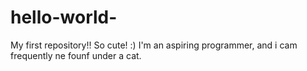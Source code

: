 # hello-world-
My first repository!!  So cute!  :)
I'm an aspiring programmer, and i cam frequently ne founf under a cat.
